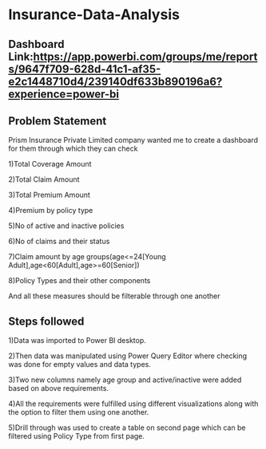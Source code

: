 # Insurance-Data-Analysis
## Dashboard Link:https://app.powerbi.com/groups/me/reports/9647f709-628d-41c1-af35-e2c1448710d4/239140df633b890196a6?experience=power-bi
## Problem Statement
Prism Insurance Private Limited company wanted me to create a dashboard for them through which they can check

1)Total Coverage Amount

2)Total Claim Amount

3)Total Premium Amount

4)Premium by policy type

5)No of active and inactive policies

6)No of claims and their status

7)Claim amount by age groups(age<=24[Young Adult],age<60[Adult],age>=60[Senior])

8)Policy Types and their other components

And all these measures should be filterable through one another

## Steps followed
1)Data was imported to Power BI desktop.

2)Then data was manipulated using Power Query Editor where checking was done for empty values and data types.

3)Two new columns namely age group and active/inactive were added based on above requirements.

4)All the requirements were fulfilled using different visualizations along with the option to filter them using one another.

5)Drill through was used to create a table on second page which can be filtered using Policy Type from first page.
